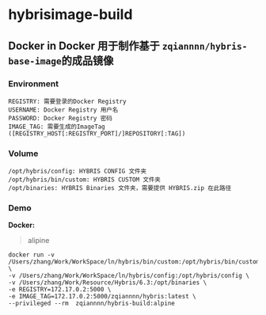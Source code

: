 # hybrisimage-build
## Docker in Docker 用于制作基于 `zqiannnn/hybris-base-image`的成品镜像

### Environment
```
REGISTRY: 需要登录的Docker Registry
USERNAME: Docker Registry 用户名
PASSWORD: Docker Registry 密码
IMAGE_TAG: 需要生成的ImageTag ([REGISTRY_HOST[:REGISTRY_PORT]/]REPOSITORY[:TAG])
```

### Volume
```
/opt/hybris/config: HYBRIS CONFIG 文件夹
/opt/hybris/bin/custom: HYBRIS CUSTOM 文件夹
/opt/binaries: HYBRIS Binaries 文件夹，需要提供 HYBRIS.zip 在此路径
```

### Demo
**Docker:**
> alipine
```
docker run -v /Users/zhang/Work/WorkSpace/ln/hybris/bin/custom:/opt/hybris/bin/custom \
-v /Users/zhang/Work/WorkSpace/ln/hybris/config:/opt/hybris/config \
-v /Users/zhang/Work/Resource/Hybris/6.3:/opt/binaries \
-e REGISTRY=172.17.0.2:5000 \
-e IMAGE_TAG=172.17.0.2:5000/zqiannnn/hybris:latest \
--privileged --rm  zqiannnn/hybris-build:alpine
```
